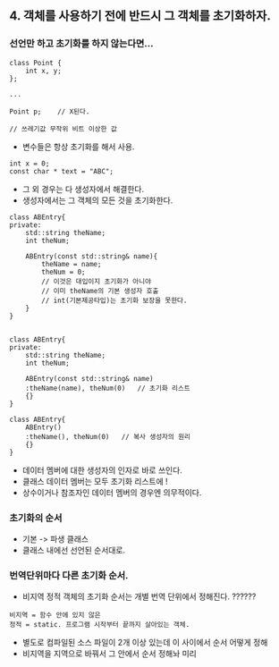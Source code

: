 ## 4. 객체를 사용하기 전에 반드시 그 객체를 초기화하자.

### 선언만 하고 초기화를 하지 않는다면...

```
class Point {
    int x, y;
};

... 

Point p;    // X된다.

// 쓰레기값 무작위 비트 이상한 값
```

- 변수들은 항상 초기화를 해서 사용.
```
int x = 0;
const char * text = "ABC";
```
- 그 외 경우는 다 생성자에서 해결한다.
- 생성자에서는 그 객체의 모든 것을 초기화한다.

```
class ABEntry{
private:
    std::string theName;
    int theNum;

    ABEntry(const std::string& name){
        theName = name;
        theNum = 0;
        // 이것은 대입이지 초기화가 아니야
        // 이미 theName의 기본 생성자 호출
        // int(기본제공타입)는 초기화 보장을 못한다.
    }
}


class ABEntry{
private:
    std::string theName;
    int theNum;

    ABEntry(const std::string& name)
    :theName(name), theNum(0)   // 초기화 리스트
    {}    
}

class ABEntry{
    ABEntry()
    :theName(), theNum(0)   // 복사 생성자의 원리
    {}    
}

```
- 데이터 멤버에 대한 생성자의 인자로 바로 쓰인다.
- 클래스 데이터 멤버는 모두 초기화 리스트에 !
- 상수이거나 참조자인 데이터 멤버의 경우엔 의무적이다.

### 초기화의 순서
- 기본 -> 파생 클래스
- 클래스 내에선 선언된 순서대로.

### 번역단위마다 다른 초기화 순서.
- 비지역 정적 객체의 초기화 순서는 개별 번역 단위에서 정해진다. ??????
```
비지역 = 함수 안에 있지 않은
정적 = static. 프로그램 시작부터 끝까지 살아있는 객체.
```
- 별도로 컴파일된 소스 파일이 2개 이상 있는데 이 사이에서 순서 어떻게 정해
- 비지역을 지역으로 바꿔서 그 안에서 순서 정해놔 미리





